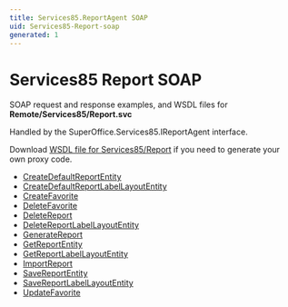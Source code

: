 ```yaml
---
title: Services85.ReportAgent SOAP
uid: Services85-Report-soap
generated: 1
---
```


# Services85 Report SOAP

SOAP request and response examples, and WSDL files for **Remote/Services85/Report.svc**

Handled by the <see cref="T:SuperOffice.Services85.IReportAgent">SuperOffice.Services85.IReportAgent</see> interface.

Download [WSDL file for Services85/Report](../Services85-Report.md) if you need to generate your own proxy code.

* [CreateDefaultReportEntity](CreateDefaultReportEntity.md)
* [CreateDefaultReportLabelLayoutEntity](CreateDefaultReportLabelLayoutEntity.md)
* [CreateFavorite](CreateFavorite.md)
* [DeleteFavorite](DeleteFavorite.md)
* [DeleteReport](DeleteReport.md)
* [DeleteReportLabelLayoutEntity](DeleteReportLabelLayoutEntity.md)
* [GenerateReport](GenerateReport.md)
* [GetReportEntity](GetReportEntity.md)
* [GetReportLabelLayoutEntity](GetReportLabelLayoutEntity.md)
* [ImportReport](ImportReport.md)
* [SaveReportEntity](SaveReportEntity.md)
* [SaveReportLabelLayoutEntity](SaveReportLabelLayoutEntity.md)
* [UpdateFavorite](UpdateFavorite.md)
